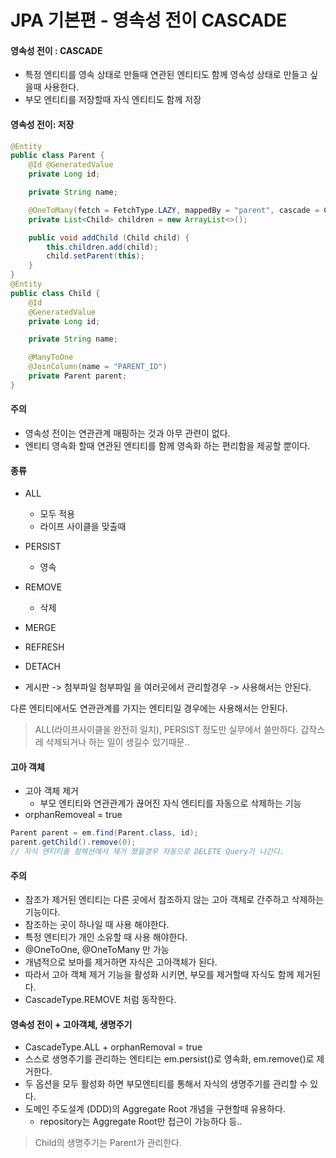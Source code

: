 # JPA 기본편 - 영속성 전이 CASCADE

#### 영속성 전이 : CASCADE
- 특정 엔티티를 영속 상태로 만들때 연관된 엔티티도 함께 영속성 상태로 만들고 싶을때 사용한다.
- 부모 엔티티를 저장할때 자식 엔티티도 함께 저장

#### 영속성 전이: 저장
```java
@Entity
public class Parent {
    @Id @GeneratedValue
    private Long id;

    private String name;

    @OneToMany(fetch = FetchType.LAZY, mappedBy = "parent", cascade = CascadeType.ALL)
    private List<Child> children = new ArrayList<>();

    public void addChild (Child child) {
        this.children.add(child);
        child.setParent(this);
    }
}
@Entity
public class Child {
    @Id
    @GeneratedValue
    private Long id;

    private String name;

    @ManyToOne
    @JoinColumn(name = "PARENT_ID")
    private Parent parent;
}
```

#### 주의
- 영속성 전이는 연관관계 매핑하는 것과 아무 관련이 없다.
- 엔티티 영속화 할때 연관된 엔티티를 함께 영속화 하는 편리함을 제공할 뿐이다.

#### 종류
- ALL
    - 모두 적용
    - 라이프 사이클을 맞출때
- PERSIST
    - 영속
- REMOVE
    - 삭제
- MERGE
- REFRESH
- DETACH

- 게시판 -> 첨부파일
첨부파일 을 여러곳에서 관리할경우 -> 사용해서는 안된다.

다른 엔티티에서도 연관관계를 가지는 엔티티일 경우에는 사용해서는 안된다.

> ALL(라이프사이클을 완전히 일치), PERSIST 정도만 실무에서 쓸만하다. 갑작스레 삭제되거나 하는 일이 생길수 있기때문..

#### 고아 객체
- 고아 객체 제거
    - 부모 엔티티와 연관관계가 끊어진 자식 엔티티를 자동으로 삭제하는 기능
- orphanRemoveal = true
```java
Parent parent = em.find(Parent.class, id);
parent.getChild().remove(0);
// 자식 엔티티를 컬렉션에서 제거 했을경우 자동으로 DELETE Query가 나간다.
```
#### 주의
- 참조가 제거된 엔티티는 다른 곳에서 참조하지 않는 고아 객체로 간주하고 삭제하는 기능이다.
- 참조하는 곳이 하나일 때 사용 해야한다.
- 특정 엔티티가 개인 소유할 때 사용 해야한다.
- @OneToOne, @OneToMany 만 가능
- 개념적으로 보마를 제거하면 자식은 고아객체가 된다.
- 따라서 고아 객체 제거 기능을 활성화 시키면, 부모를 제거할때 자식도 함께 제거된다.
- CascadeType.REMOVE 처럼 동작한다.

#### 영속성 전이 + 고아객체, 생명주기
- CascadeType.ALL + orphanRemoval = true
- 스스로 생명주기를 관리하는 엔티티는 em.persist()로 영속화, em.remove()로 제거한다.
- 두 옵션을 모두 활성화 하면 부모엔티티를 통해서 자식의 생명주기를 관리할 수 있다.
- 도메인 주도설계 (DDD)의 Aggregate Root 개념을 구현할때 유용하다.
    - repository는 Aggregate Root만 접근이 가능하다 등..
    
> Child의 생명주기는 Parent가 관리한다.
